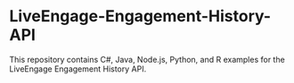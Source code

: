# LiveEngage-Engagement-History-API
This repository contains C#, Java, Node.js, Python, and R examples for the LiveEngage Engagement History API.
